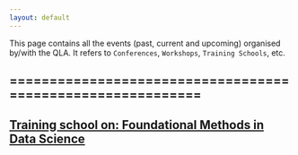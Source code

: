 ```yaml
---
layout: default
---
```


This page contains all the events (past, current and upcoming) organised by/with the QLA. It refers to `Conferences`, `Workshops`, `Training Schools`, etc.



##   ===========================================================
##  [**Training school on: Foundational Methods in Data Science**](https://qla-ml-ds.github.io/)
